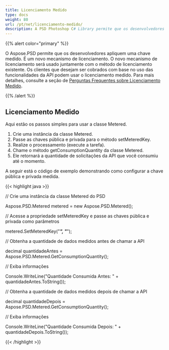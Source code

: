 ```yaml
---
title: Licenciamento Medido
type: docs
weight: 80
url: /pt/net/licenciamento-medido/
description: A PSD Photoshop C# Library permite que os desenvolvedores apliquem uma chave medido que é um novo mecanismo de licenciamento e será usado juntamente com o método de licenciamento existente.
---
```


{{% alert color="primary" %}} 

O Aspose.PSD permite que os desenvolvedores apliquem uma chave medido. É um novo mecanismo de licenciamento. O novo mecanismo de licenciamento será usado juntamente com o método de licenciamento existente. Os clientes que desejam ser cobrados com base no uso das funcionalidades da API podem usar o licenciamento medido. Para mais detalhes, consulte a seção de [Perguntas Frequentes sobre Licenciamento Medido](https://purchase.aspose.com/faqs/licensing/metered).

{{% /alert %}} 
## **Licenciamento Medido**
Aqui estão os passos simples para usar a classe Metered.

1. Crie uma instância da classe Metered.
1. Passe as chaves pública e privada para o método setMeteredKey.
1. Realize o processamento (execute a tarefa).
1. Chame o método getConsumptionQuantity da classe Metered.
1. Ele retornará a quantidade de solicitações da API que você consumiu até o momento.

A seguir está o código de exemplo demonstrando como configurar a chave pública e privada medida.

{{< highlight java >}}

 // Crie uma instância da classe Metered do PSD

Aspose.PSD.Metered metered = new Aspose.PSD.Metered();



// Acesse a propriedade setMeteredKey e passe as chaves pública e privada como parâmetros

metered.SetMeteredKey("*****", "*****");



// Obtenha a quantidade de dados medidos antes de chamar a API

decimal quantidadeAntes = Aspose.PSD.Metered.GetConsumptionQuantity();



// Exiba informações

Console.WriteLine("Quantidade Consumida Antes: " + quantidadeAntes.ToString());

// Obtenha a quantidade de dados medidos depois de chamar a API

decimal quantidadeDepois = Aspose.PSD.Metered.GetConsumptionQuantity();



// Exiba informações

Console.WriteLine("Quantidade Consumida Depois: " + quantidadeDepois.ToString());

{{< /highlight >}}
